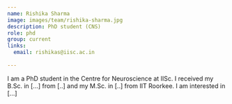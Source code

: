 ```yaml
---
name: Rishika Sharma
image: images/team/rishika-sharma.jpg
description: PhD student (CNS)
role: phd
group: current
links:
  email: rishikas@iisc.ac.in
  
---
```


I am a PhD student in the Centre for Neuroscience at IISc. I received my B.Sc. in [...] from [..] and my M.Sc. in [..] from IIT Roorkee. I am interested in [...]